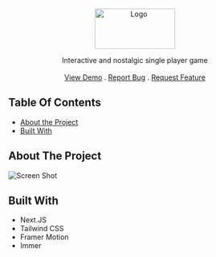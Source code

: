 <br/>
<p align="center">
  <a href="https://github.com/ArmanAryanpour/flappy">
    <img src="https://raw.githubusercontent.com/ArmanAryanpour/flappy/main/public/logo.png" alt="Logo" width="160" height="80">
  </a>

  <p align="center">
   Interactive and nostalgic single player game
    <br/>
    <br/>
    <a href="https://armanaryanpour.github.io/flappy/">View Demo</a>
    .
    <a href="https://github.com/ArmanAryanpour/flappy/issues">Report Bug</a>
    .
    <a href="https://github.com/ArmanAryanpour/flappy/issues">Request Feature</a>
  </p>
</p>

## Table Of Contents

- [About the Project](#about-the-project)
- [Built With](#built-with)

## About The Project

![Screen Shot](https://raw.githubusercontent.com/ArmanAryanpour/flappy/main/public/flappy.gif)

## Built With

- Next.JS
- Tailwind CSS
- Framer Motion
- Immer
